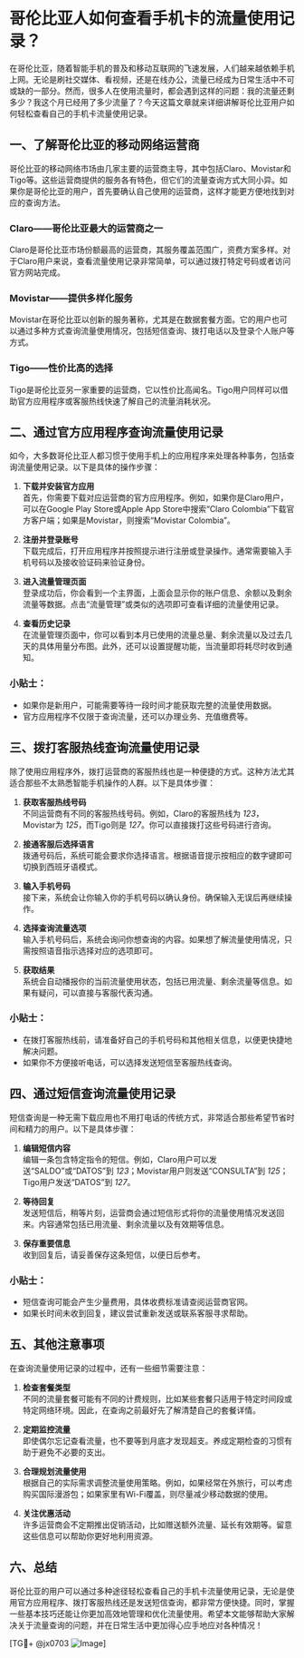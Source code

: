 # 哥伦比亚人如何查看手机卡的流量使用记录？

在哥伦比亚，随着智能手机的普及和移动互联网的飞速发展，人们越来越依赖手机上网。无论是刷社交媒体、看视频，还是在线办公，流量已经成为日常生活中不可或缺的一部分。然而，很多人在使用流量时，都会遇到这样的问题：我的流量还剩多少？我这个月已经用了多少流量了？今天这篇文章就来详细讲解哥伦比亚用户如何轻松查看自己的手机卡流量使用记录。

## 一、了解哥伦比亚的移动网络运营商

哥伦比亚的移动网络市场由几家主要的运营商主导，其中包括Claro、Movistar和Tigo等。这些运营商提供的服务各有特色，但它们的流量查询方式大同小异。如果你是哥伦比亚的用户，首先要确认自己使用的运营商，这样才能更方便地找到对应的查询方法。

### Claro——哥伦比亚最大的运营商之一
Claro是哥伦比亚市场份额最高的运营商，其服务覆盖范围广，资费方案多样。对于Claro用户来说，查看流量使用记录非常简单，可以通过拨打特定号码或者访问官方网站完成。

### Movistar——提供多样化服务
Movistar在哥伦比亚以创新的服务著称，尤其是在数据套餐方面。它的用户也可以通过多种方式查询流量使用情况，包括短信查询、拨打电话以及登录个人账户等方式。

### Tigo——性价比高的选择
Tigo是哥伦比亚另一家重要的运营商，它以性价比高闻名。Tigo用户同样可以借助官方应用程序或客服热线快速了解自己的流量消耗状况。

## 二、通过官方应用程序查询流量使用记录

如今，大多数哥伦比亚人都习惯于使用手机上的应用程序来处理各种事务，包括查询流量使用记录。以下是具体的操作步骤：

1. **下载并安装官方应用**  
   首先，你需要下载对应运营商的官方应用程序。例如，如果你是Claro用户，可以在Google Play Store或Apple App Store中搜索“Claro Colombia”下载官方客户端；如果是Movistar，则搜索“Movistar Colombia”。

2. **注册并登录账号**  
   下载完成后，打开应用程序并按照提示进行注册或登录操作。通常需要输入手机号码以及接收验证码来验证身份。

3. **进入流量管理页面**  
   登录成功后，你会看到一个主界面，上面会显示你的账户信息、余额以及剩余流量等数据。点击“流量管理”或类似的选项即可查看详细的流量使用记录。

4. **查看历史记录**  
   在流量管理页面中，你可以看到本月已使用的流量总量、剩余流量以及过去几天的具体用量分布图。此外，还可以设置提醒功能，当流量即将耗尽时收到通知。

### 小贴士：
- 如果你是新用户，可能需要等待一段时间才能获取完整的流量使用数据。
- 官方应用程序不仅限于查询流量，还可以办理业务、充值缴费等。

## 三、拨打客服热线查询流量使用记录

除了使用应用程序外，拨打运营商的客服热线也是一种便捷的方式。这种方法尤其适合那些不太熟悉智能手机操作的人群。以下是具体步骤：

1. **获取客服热线号码**  
   不同运营商有不同的客服热线号码。例如，Claro的客服热线为 *123*，Movistar为 *125*，而Tigo则是 *127*。你可以直接拨打这些号码进行咨询。

2. **接通客服后选择语言**  
   拨通号码后，系统可能会要求你选择语言。根据语音提示按相应的数字键即可切换到西班牙语模式。

3. **输入手机号码**  
   接下来，系统会让你输入你的手机号码以确认身份。确保输入无误后再继续操作。

4. **选择查询流量选项**  
   输入手机号码后，系统会询问你想查询的内容。如果想了解流量使用情况，只需按照语音指示选择对应的选项即可。

5. **获取结果**  
   系统会自动播报你的当前流量使用状态，包括已用流量、剩余流量等信息。如果有疑问，可以直接与客服代表沟通。

### 小贴士：
- 在拨打客服热线前，请准备好自己的手机号码和其他相关信息，以便更快捷地解决问题。
- 如果你不方便接听电话，可以选择发送短信至客服热线查询。

## 四、通过短信查询流量使用记录

短信查询是一种无需下载应用也不用打电话的传统方式，非常适合那些希望节省时间和精力的用户。以下是具体步骤：

1. **编辑短信内容**  
   编辑一条包含特定指令的短信。例如，Claro用户可以发送“SALDO”或“DATOS”到 *123*；Movistar用户则发送“CONSULTA”到 *125*；Tigo用户发送“DATOS”到 *127*。

2. **等待回复**  
   发送短信后，稍等片刻，运营商会通过短信形式将你的流量使用情况发送回来。内容通常包括已用流量、剩余流量以及有效期等信息。

3. **保存重要信息**  
   收到回复后，请妥善保存这条短信，以便日后参考。

### 小贴士：
- 短信查询可能会产生少量费用，具体收费标准请查阅运营商官网。
- 如果长时间未收到回复，建议尝试重新发送或联系客服寻求帮助。

## 五、其他注意事项

在查询流量使用记录的过程中，还有一些细节需要注意：

1. **检查套餐类型**  
   不同的流量套餐可能有不同的计费规则，比如某些套餐只适用于特定时间段或特定网络环境。因此，在查询之前最好先了解清楚自己的套餐详情。

2. **定期监控流量**  
   即使偶尔忘记查看流量，也不要等到月底才发现超支。养成定期检查的习惯有助于避免不必要的支出。

3. **合理规划流量使用**  
   根据自己的实际需求调整流量使用策略。例如，如果经常在外旅行，可以考虑购买国际漫游包；如果家里有Wi-Fi覆盖，则尽量减少移动数据的使用。

4. **关注优惠活动**  
   许多运营商会不定期推出促销活动，比如赠送额外流量、延长有效期等。留意这些信息可以帮助你更好地利用资源。

## 六、总结

哥伦比亚的用户可以通过多种途径轻松查看自己的手机卡流量使用记录，无论是使用官方应用程序、拨打客服热线还是发送短信查询，都非常方便快捷。同时，掌握一些基本技巧还能让你更加高效地管理和优化流量使用。希望本文能够帮助大家解决关于流量查询的问题，并在日常生活中更加得心应手地应对各种情况！

[TG💪+ @jx0703 ![Image](https://github.com/user-attachments/assets/dbca1d08-cadb-493c-b0ec-ad6f7a83f270)]